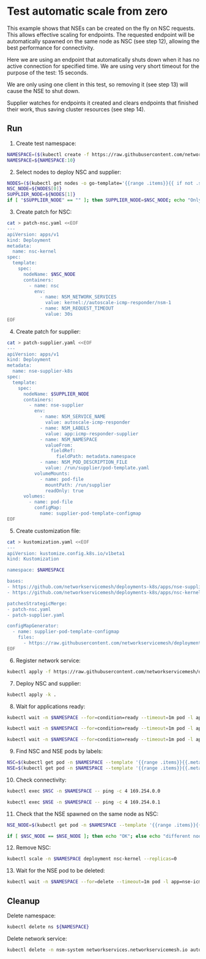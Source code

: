 # Test automatic scale from zero

This example shows that NSEs can be created on the fly on NSC requests.
This allows effective scaling for endpoints.
The requested endpoint will be automatically spawned on the same node as NSC (see step 12),
allowing the best performance for connectivity.

Here we are using an endpoint that automatically shuts down
when it has no active connection for specified time.
We are using very short timeout for the purpose of the test: 15 seconds.

We are only using one client in this test,
so removing it (see step 13) will cause the NSE to shut down.

Supplier watches for endpoints it created
and clears endpoints that finished their work,
thus saving cluster resources (see step 14).

## Run

1. Create test namespace:
```bash
NAMESPACE=($(kubectl create -f https://raw.githubusercontent.com/networkservicemesh/deployments-k8s/c9d626c91d886aa71bffbb9ca9771398b0b7bd7e/examples/features/namespace.yaml)[0])
NAMESPACE=${NAMESPACE:10}
```

2. Select nodes to deploy NSC and supplier:
```bash
NODES=($(kubectl get nodes -o go-template='{{range .items}}{{ if not .spec.taints }}{{ .metadata.name }} {{end}}{{end}}'))
NSC_NODE=${NODES[0]}
SUPPLIER_NODE=${NODES[1]}
if [ "$SUPPLIER_NODE" == "" ]; then SUPPLIER_NODE=$NSC_NODE; echo "Only 1 node found, testing that pod is created on the same node is useless"; fi
```

3. Create patch for NSC:
```bash
cat > patch-nsc.yaml <<EOF
---
apiVersion: apps/v1
kind: Deployment
metadata:
  name: nsc-kernel
spec:
  template:
    spec:
      nodeName: $NSC_NODE
      containers:
        - name: nsc
          env:
            - name: NSM_NETWORK_SERVICES
              value: kernel://autoscale-icmp-responder/nsm-1
            - name: NSM_REQUEST_TIMEOUT
              value: 30s
EOF
```

4. Create patch for supplier:
```bash
cat > patch-supplier.yaml <<EOF
---
apiVersion: apps/v1
kind: Deployment
metadata:
  name: nse-supplier-k8s
spec:
  template:
    spec:
      nodeName: $SUPPLIER_NODE
      containers:
        - name: nse-supplier
          env:
            - name: NSM_SERVICE_NAME
              value: autoscale-icmp-responder
            - name: NSM_LABELS
              value: app:icmp-responder-supplier
            - name: NSM_NAMESPACE
              valueFrom:
                fieldRef:
                  fieldPath: metadata.namespace
            - name: NSM_POD_DESCRIPTION_FILE
              value: /run/supplier/pod-template.yaml
          volumeMounts:
            - name: pod-file
              mountPath: /run/supplier
              readOnly: true
      volumes:
        - name: pod-file
          configMap:
            name: supplier-pod-template-configmap
EOF
```

5. Create customization file:
```bash
cat > kustomization.yaml <<EOF
---
apiVersion: kustomize.config.k8s.io/v1beta1
kind: Kustomization

namespace: $NAMESPACE

bases:
- https://github.com/networkservicemesh/deployments-k8s/apps/nse-supplier-k8s?ref=c9d626c91d886aa71bffbb9ca9771398b0b7bd7e
- https://github.com/networkservicemesh/deployments-k8s/apps/nsc-kernel?ref=c9d626c91d886aa71bffbb9ca9771398b0b7bd7e

patchesStrategicMerge:
- patch-nsc.yaml
- patch-supplier.yaml

configMapGenerator:
  - name: supplier-pod-template-configmap
    files:
      - https://raw.githubusercontent.com/networkservicemesh/deployments-k8s/c9d626c91d886aa71bffbb9ca9771398b0b7bd7e/examples/features/scale-from-zero/pod-template.yaml
EOF
```

6. Register network service:
```bash
kubectl apply -f https://raw.githubusercontent.com/networkservicemesh/deployments-k8s/c9d626c91d886aa71bffbb9ca9771398b0b7bd7e/examples/features/scale-from-zero/autoscale-netsvc.yaml
```

7. Deploy NSC and supplier:
```bash
kubectl apply -k .
```

8. Wait for applications ready:
```bash
kubectl wait -n $NAMESPACE --for=condition=ready --timeout=1m pod -l app=nse-supplier-k8s
```
```bash
kubectl wait -n $NAMESPACE --for=condition=ready --timeout=1m pod -l app=nsc-kernel
```
```bash
kubectl wait -n $NAMESPACE --for=condition=ready --timeout=1m pod -l app=nse-icmp-responder
```

9. Find NSC and NSE pods by labels:
```bash
NSC=$(kubectl get pod -n $NAMESPACE --template '{{range .items}}{{.metadata.name}}{{"\n"}}{{end}}' -l app=nsc-kernel)
NSE=$(kubectl get pod -n $NAMESPACE --template '{{range .items}}{{.metadata.name}}{{"\n"}}{{end}}' -l app=nse-icmp-responder)
```

10. Check connectivity:
```bash
kubectl exec $NSC -n $NAMESPACE -- ping -c 4 169.254.0.0
```
```bash
kubectl exec $NSE -n $NAMESPACE -- ping -c 4 169.254.0.1
```

11. Check that the NSE spawned on the same node as NSC:
```bash
NSE_NODE=$(kubectl get pod -n $NAMESPACE --template '{{range .items}}{{.spec.nodeName}}{{"\n"}}{{end}}' -l app=nse-icmp-responder)
```
```bash
if [ $NSC_NODE == $NSE_NODE ]; then echo "OK"; else echo "different nodes"; false; fi
```

12. Remove NSC:
```bash
kubectl scale -n $NAMESPACE deployment nsc-kernel --replicas=0
```

13. Wait for the NSE pod to be deleted:
```bash
kubectl wait -n $NAMESPACE --for=delete --timeout=1m pod -l app=nse-icmp-responder
```

## Cleanup

Delete namespace:
```bash
kubectl delete ns ${NAMESPACE}
```
Delete network service:
```bash
kubectl delete -n nsm-system networkservices.networkservicemesh.io autoscale-icmp-responder
```
